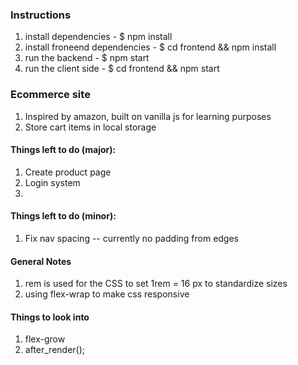 ﻿
### Instructions
1. install dependencies - $ npm install
1. install froneend dependencies - $ cd frontend && npm install
1. run the backend - $ npm start
1. run the client side - $ cd frontend && npm start

### Ecommerce site
1. Inspired by amazon, built on vanilla js for learning purposes
1. Store cart items in local storage

#### Things left to do (major):
1. Create product page
1. Login system
1. 

#### Things left to do (minor):
1. Fix nav spacing -- currently no padding from edges

#### General Notes
1. rem is used for the CSS to set 1rem = 16 px to standardize sizes
1. using flex-wrap to make css responsive


#### Things to look into
1. flex-grow
1. after_render();